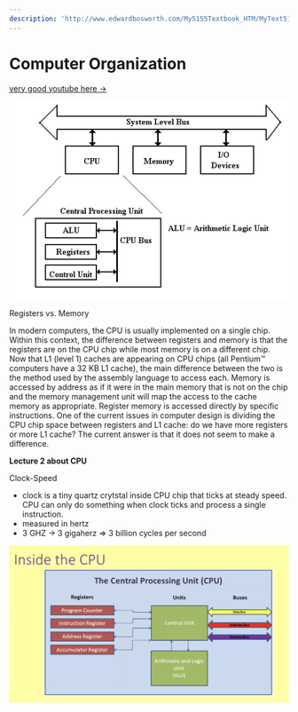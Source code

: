 ```yaml
---
description: 'http://www.edwardbosworth.com/My5155Textbook_HTM/MyText5155_Ch09_V06.htm'
---
```


# Computer Organization

[very good youtube here -&gt; ](https://www.youtube.com/watch?v=ckDb_W72__c)

![](../.gitbook/assets/image%20%28204%29.png)



Registers vs. Memory

In modern computers, the CPU is usually implemented on a single chip.  Within this context, the difference between registers and memory is that the registers are on the CPU chip while most memory is on a different chip.  Now that L1 \(level 1\) caches are appearing on CPU chips \(all Pentium™ computers have a 32 KB L1 cache\), the main difference between the two is the method used by the assembly language to access each.  Memory is accessed by address as if it were in the main memory that is not on the chip and the memory management unit will map the access to the cache memory as appropriate.  Register memory is accessed directly by specific instructions.  One of the current issues in computer design is dividing the CPU chip space between registers and L1 cache: do we have more registers or more L1 cache?  The current answer is that it does not seem to make a difference.

**Lecture 2 about CPU**

Clock-Speed

* clock is a tiny quartz crytstal inside CPU chip that ticks at steady speed. CPU can only do something when clock ticks and process a single instruction.
* measured in hertz 
* 3 GHZ -&gt; 3 gigaherz =&gt; 3 billion cycles per second

![](../.gitbook/assets/image%20%28205%29.png)



